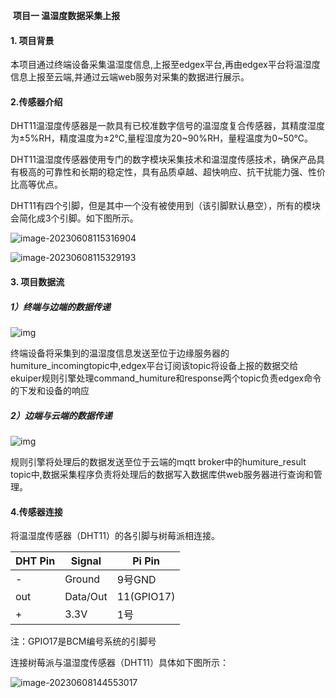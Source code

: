 ​														**项目一 温湿度数据采集上报**

#### 1. 项目背景

​		本项目通过终端设备采集温湿度信息,上报至edgex平台,再由edgex平台将温湿度信息上报至云端,并通过云端web服务对采集的数据进行展示。

#### 2.传感器介绍

​		DHT11温湿度传感器是一款具有已校准数字信号的温湿度复合传感器，其精度湿度为±5%RH，精度温度为±2℃,量程湿度为20~90%RH，量程温度为0~50℃。

​		DHT11温湿度传感器使用专门的数字模块采集技术和温湿度传感技术，确保产品具有极高的可靠性和长期的稳定性，具有品质卓越、超快响应、抗干扰能力强、性价比高等优点。

​		DHT11有四个引脚，但是其中一个没有被使用到（该引脚默认悬空），所有的模块会简化成3个引脚。如下图所示。

![image-20230608115316904](C:\Users\xing\AppData\Roaming\Typora\typora-user-images\image-20230608115316904.png)

![image-20230608115329193](C:\Users\xing\AppData\Roaming\Typora\typora-user-images\image-20230608115329193.png)

#### 3. 项目数据流

##### 1）终端与边端的数据传递

![img](file:///C:\Users\xing\AppData\Local\Temp\ksohtml25176\wps1.jpg) 

终端设备将采集到的温湿度信息发送至位于边缘服务器的humiture_incomingtopic中,edgex平台订阅该topic将设备上报的数据交给ekuiper规则引擎处理command_humiture和response两个topic负责edgex命令的下发和设备的响应

##### 2）边端与云端的数据传递

![img](file:///C:\Users\xing\AppData\Local\Temp\ksohtml25176\wps2.jpg) 

规则引擎将处理后的数据发送至位于云端的mqtt broker中的humiture_result topic中,数据采集程序负责将处理后的数据写入数据库供web服务器进行查询和管理。

#### 4.传感器连接

将温湿度传感器（DHT11）的各引脚与树莓派相连接。

| DHT Pin | Signal   | Pi Pin     |
| ------- | -------- | ---------- |
| -       | Ground   | 9号GND     |
| out     | Data/Out | 11(GPIO17) |
| +       | 3.3V     | 1号        |

注：GPIO17是BCM编号系统的引脚号

连接树莓派与温湿度传感器（DHT11）具体如下图所示：

![image-20230608144553017](C:\Users\xing\AppData\Roaming\Typora\typora-user-images\image-20230608144553017.png)